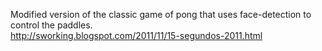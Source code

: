 Modified version of the classic game of pong that uses face-detection to control the paddles. 
<br>http://sworking.blogspot.com/2011/11/15-segundos-2011.html
